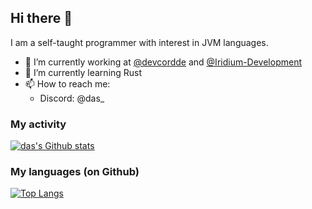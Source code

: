 ## Hi there 👋

I am a self-taught programmer with interest in JVM languages. 

- 🔭 I’m currently working at [@devcordde](https://github.com/devcordde) and [@Iridium-Development](https://github.com/Iridium-Development/)
- 🌱 I’m currently learning Rust
- 📫 How to reach me: 
  - Discord: @das_

### My activity
[![das's Github stats](https://github-readme-stats-beta-six-94.vercel.app/api?username=dlsf&theme=radical)](https://github-readme-stats-beta-six-94.vercel.app/api?username=dlsf&theme=radical)
<br>
### My languages (on Github)
[![Top Langs](https://github-readme-stats-beta-six-94.vercel.app/api/top-langs/?username=dlsf)](https://github-readme-stats.vercel.app/api/top-langs/?username=dlsf)

<!--
**dlsf/dlsf** is a ✨ _special_ ✨ repository because its `README.md` (this file) appears on your GitHub profile.
Here are some ideas to get you started:
- 🔭 I’m currently working on ...
- 🌱 I’m currently learning ...
- 👯 I’m looking to collaborate on ...
- 🤔 I’m looking for help with ...
- 💬 Ask me about ...
- 📫 How to reach me: ...
- 😄 Pronouns: ...
- ⚡ Fun fact: ...
-->

